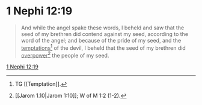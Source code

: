# 1 Nephi 12:19

> And while the angel spake these words, I beheld and saw that the seed of my brethren did contend against my seed, according to the word of the angel; and because of the pride of my seed, and the <u>temptations</u>[^a] of the devil, I beheld that the seed of my brethren did <u>overpower</u>[^b] the people of my seed.

[1 Nephi 12:19](https://www.churchofjesuschrist.org/study/scriptures/bofm/1-ne/12?lang=eng&id=p19#p19)


[^a]: TG [[Temptation]].
[^b]: [[Jarom 1.10|Jarom 1:10]]; W of M 1:2 (1-2).
